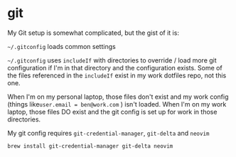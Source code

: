 # git

My Git setup is somewhat complicated, but the gist of it is:

`~/.gitconfig` loads common settings

`~/.gitconfig` uses `includeIf` with directories to override / load more git configuration if I'm in that directory and the configuration exists. Some of the files referenced in the `includeIf` exist in my work dotfiles repo, not this one. 

When I'm on my personal laptop, those files don't exist and my work config (things like`user.email = ben@work.com` ) isn't loaded. When I'm on my work laptop, those files DO exist and the git config is set up for work in those directories.

My git config requires `git-credential-manager`, `git-delta` and `neovim`

```bash
brew install git-credential-manager git-delta neovim
```

